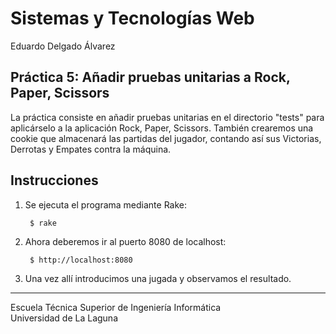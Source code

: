 Sistemas y Tecnologías Web
==========================
Eduardo Delgado Álvarez

Práctica 5: Añadir pruebas unitarias a Rock, Paper, Scissors
-----------------------------------------------------------------------------
La práctica consiste en añadir pruebas unitarias en el directorio "tests" para aplicárselo a la aplicación Rock, Paper, Scissors. También crearemos una cookie que almacenará las partidas del jugador, contando así sus Victorias, Derrotas y Empates contra la máquina.

Instrucciones
-------------
1. Se ejecuta el programa mediante Rake:

        $ rake

2. Ahora deberemos ir al puerto 8080 de localhost:

        $ http://localhost:8080

3. Una vez allí introducimos una jugada y observamos el resultado.



---
 
Escuela Técnica Superior de Ingeniería Informática  
Universidad de La Laguna

